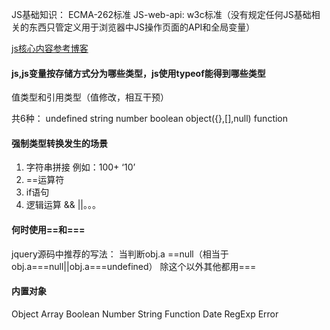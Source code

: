 JS基础知识： ECMA-262标准
JS-web-api: w3c标准（没有规定任何JS基础相关的东西只管定义用于浏览器中JS操作页面的API和全局变量）

[js核心内容参考博客](http://www.cnblogs.com/wangfupeng1988/p/3977924.html)

#### js,js变量按存储方式分为哪些类型，js使用typeof能得到哪些类型
值类型和引用类型（值修改，相互干预）

共6种：
undefined
string
number
boolean
object({},[],null)
function

#### 强制类型转换发生的场景
1. 字符串拼接 例如：100+ ‘10’
2. ==运算符
3. if语句
4. 逻辑运算 && ||。。。

#### 何时使用==和===
jquery源码中推荐的写法：
当判断obj.a ==null（相当于obj.a===null||obj.a===undefined）
除这个以外其他都用===

#### 内置对象
Object
Array
Boolean
Number
String
Function
Date
RegExp
Error